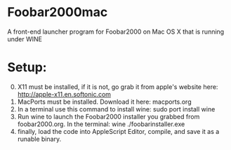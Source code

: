 Foobar2000mac
===========
A front-end launcher program for Foobar2000 on Mac OS X that is running under WINE

Setup:
======
0) X11 must be installed, if it is not, go grab it from apple's website here: 
    http://apple-x11.en.softonic.com
1) MacPorts must be installed. Download it here:
    macports.org  
2) In a terminal use this command to install wine: 
    sudo port install wine
3) Run wine to launch the Foobar2000 installer you grabbed from foobar2000.org. In the terminal: 
    wine ./foobarinstaller.exe
4) finally, load the code into AppleScript Editor, compile, and save it as a runable binary.

